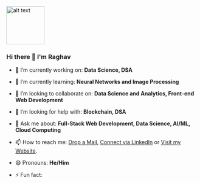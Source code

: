<img src="https://github.com/raghavk16/raghavk16/blob/master/giphy.webp" alt="alt text" width="100" height="100" />


### Hi there 👋 I'm Raghav

<!--
**RaghavK16/RaghavK16** is a ✨ _special_ ✨ repository because its `README.md` (this file) appears on your GitHub profile. -->

- 🔭 I’m currently working on: **Data Science, DSA**

- 🌱 I’m currently learning: **Neural Networks and Image Processing**

- 👯 I’m looking to collaborate on: **Data Science and Analytics, Front-end Web Development**

- 🤔 I’m looking for help with: **Blockchain, DSA**

- 💬 Ask me about: **Full-Stack Web Development, Data Science, AI/ML, Cloud Computing**

- 📫 How to reach me: [Drop a Mail](mailto:raghavkhullar16@gmail.com), [Connect via LinkedIn](www.linkedin.com/in/raghav-khullar) or [Visit my Website](https://raghavk16.github.io/).

- 😄 Pronouns: **He/Him**

- ⚡ Fun fact: 
